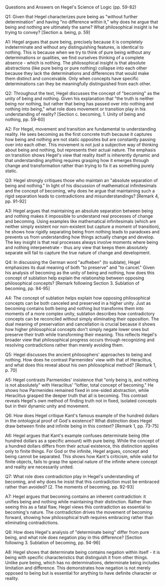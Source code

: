 Questions and Answers on Hegel's Science of Logic (pp. 59-82)

Q1: Given that Hegel characterizes pure being as "without further determination" and having "no difference within it," why does he argue that being and nothing are ultimately the same? What philosophical insight is he trying to convey? [Section a. being, p. 59]

A1: Hegel argues that pure being, precisely because it is completely indeterminate and without any distinguishing features, is identical to nothing. This is because when we try to think of pure being without any determinations or qualities, we find ourselves thinking of a complete absence - which is nothing. The philosophical insight is that absolute abstractions (like pure being or pure nothing) collapse into each other because they lack the determinations and differences that would make them distinct and conceivable. Only when concepts have specific determinations can they be meaningfully distinguished from each other.

Q2: Throughout the text, Hegel discusses the concept of "becoming" as the unity of being and nothing. Given his explanation that "the truth is neither being nor nothing, but rather that being has passed over into nothing and nothing into being," what role does movement or transition play in his understanding of reality? [Section c. becoming, 1. Unity of being and nothing, pp. 59-60]

A2: For Hegel, movement and transition are fundamental to understanding reality. He sees becoming as the first concrete truth because it captures how being and nothing are not static opposites but are constantly passing over into each other. This movement is not just a subjective way of thinking about being and nothing, but represents their actual nature. The emphasis on transition shows Hegel's view that reality itself is inherently dynamic and that understanding anything requires grasping how it emerges through change and transformation rather than trying to fix it as something purely static.

Q3: Hegel strongly critiques those who maintain an "absolute separation of being and nothing." In light of his discussion of mathematical infinitesimals and the concept of becoming, why does he argue that maintaining such a rigid separation leads to contradictions and misunderstandings? [Remark 4, pp. 91-92]

A3: Hegel argues that maintaining an absolute separation between being and nothing makes it impossible to understand real processes of change and becoming. Using examples like mathematical infinitesimals (which are neither simply existent nor non-existent but capture a moment of transition), he shows how rigidly separating being from nothing leads to paradoxes and prevents us from understanding how things actually change and develop. The key insight is that real processes always involve moments where being and nothing interpenetrate - thus any view that keeps them absolutely separate will fail to capture the true nature of change and development.

Q4: In discussing the German word "aufheben" (to sublate), Hegel emphasizes its dual meaning of both "to preserve" and "to cancel." Given his analysis of becoming as the unity of being and nothing, how does this concept of sublation help explain the relationship between opposing philosophical concepts? [Remark following Section 3. Sublation of becoming, pp. 94-95]

A4: The concept of sublation helps explain how opposing philosophical concepts can be both canceled and preserved in a higher unity. Just as becoming contains both being and nothing but transforms them into moments of a more complex unity, sublation describes how contradictory concepts can be reconciled without simply eliminating their opposition. The dual meaning of preservation and cancellation is crucial because it shows how higher philosophical concepts don't simply negate lower ones but preserve their truth while transforming their meaning. This reflects Hegel's broader view that philosophical progress occurs through recognizing and resolving contradictions rather than merely avoiding them.

Q5: Hegel discusses the ancient philosophers' approaches to being and nothing. How does he contrast Parmenides' view with that of Heraclitus, and what does this reveal about his own philosophical method? [Remark 1, p. 70]

A5: Hegel contrasts Parmenides' insistence that "only being is, and nothing is not absolutely" with Heraclitus' "loftier, total concept of becoming." He shows how Parmenides remained fixed in one-sided abstraction, while Heraclitus grasped the deeper truth that all is becoming. This contrast reveals Hegel's own method of finding truth not in fixed, isolated concepts but in their dynamic unity and movement.

Q6: How does Hegel critique Kant's famous example of the hundred dollars in the ontological proof of God's existence? What distinction does Hegel draw between finite and infinite being in this context? [Remark 1, pp. 73-75]

A6: Hegel argues that Kant's example confuses determinate being (the hundred dollars as a specific amount) with pure being. While the concept of a hundred dollars differs from their actual existence, this distinction applies only to finite things. For God or the infinite, Hegel argues, concept and being cannot be separated. This shows how Kant's criticism, while valid for finite objects, fails to grasp the special nature of the infinite where concept and reality are necessarily united.

Q7: What role does contradiction play in Hegel's understanding of becoming, and why does he insist that this contradiction must be embraced rather than avoided? [2. The moments of becoming, pp. 92-93]

A7: Hegel argues that becoming contains an inherent contradiction: it unifies being and nothing while maintaining their distinction. Rather than seeing this as a fatal flaw, Hegel views this contradiction as essential to becoming's nature. The contradiction drives the movement of becoming forward, showing how philosophical truth requires embracing rather than eliminating contradictions.

Q8: How does Hegel's analysis of "determinate being" differ from pure being, and what role does negation play in this difference? [Section following 3. Sublation of becoming, pp. 94-96]

A8: Hegel shows that determinate being contains negation within itself - it is being with specific characteristics that distinguish it from other things. Unlike pure being, which has no determinations, determinate being includes limitation and difference. This demonstrates how negation is not merely opposed to being but is essential for anything to have definite character or reality.